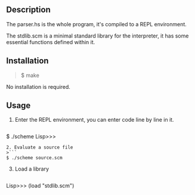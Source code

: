 Description
---
The parser.hs is the whole program, it's compiled to a REPL environment.

The stdlib.scm is a minimal standard library for the interpreter, it has some essential functions defined within it.

Installation
---
> $ make

No installation is required.

Usage
---
1. Enter the REPL environment, you can enter code line by line in it.
>```
$ ./scheme
Lisp>>>
```
2. Evaluate a source file
>```
$ ./scheme source.scm
```
3. Load a library
>```
Lisp>>> (load "stdlib.scm")
```
